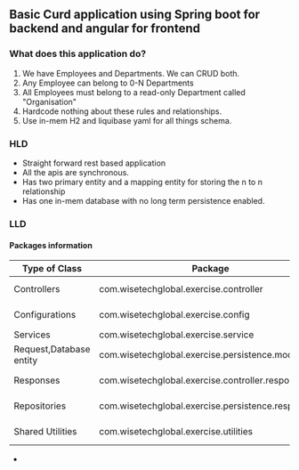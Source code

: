 ## Basic Curd application using Spring boot for backend and angular for frontend

### What does this application do? ###
1. We have Employees and Departments. We can CRUD both.
2. Any Employee can belong to 0-N Departments
3. All Employees must belong to a read-only Department called "Organisation"
4. Hardcode nothing about these rules and relationships.
5. Use in-mem H2 and liquibase yaml for all things schema.

### HLD ###
* Straight forward rest based application
* All the apis are synchronous.
* Has two primary entity and a mapping entity for storing the n to n relationship
* Has one in-mem database with no long term persistence enabled.


### LLD ###

#### Packages information ####

Type of Class               | Package                                         | Usage 
--------------------------  |-------------------------------------------------| -------------  
Controllers                 | com.wisetechglobal.exercise.controller          | Api controller classes
Configurations              | com.wisetechglobal.exercise.config              | Swagger and other configs
Services                    | com.wisetechglobal.exercise.service             | Crud logic
Request,Database entity     | com.wisetechglobal.exercise.persistence.model      | request/entity objects
Responses                   | com.wisetechglobal.exercise.controller.response | resposne objects
Repositories                | com.wisetechglobal.exercise.persistence.respository|database repositories
Shared Utilities            | com.wisetechglobal.exercise.utilities           | Shared Uitility classes

* 